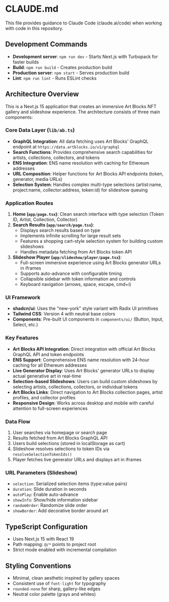 # CLAUDE.md

This file provides guidance to Claude Code (claude.ai/code) when working with code in this repository.

## Development Commands

- **Development server**: `npm run dev` - Starts Next.js with Turbopack for faster builds
- **Build**: `npm run build` - Creates production build
- **Production server**: `npm start` - Serves production build
- **Lint**: `npm run lint` - Runs ESLint checks

## Architecture Overview

This is a Next.js 15 application that creates an immersive Art Blocks NFT gallery and slideshow experience. The architecture consists of three main components:

### Core Data Layer (`lib/ab.ts`)
- **GraphQL Integration**: All data fetching uses Art Blocks' GraphQL endpoint at `https://data.artblocks.io/v1/graphql`
- **Search Functions**: Provides comprehensive search capabilities for artists, collections, collectors, and tokens
- **ENS Integration**: ENS name resolution with caching for Ethereum addresses
- **URL Composition**: Helper functions for Art Blocks API endpoints (token, generator, media URLs)
- **Selection System**: Handles complex multi-type selections (artist:name, project:name, collector:address, token:id) for slideshow queuing

### Application Routes
1. **Home (`app/page.tsx`)**: Clean search interface with type selection (Token ID, Artist, Collection, Collector)
2. **Search Results (`app/search/page.tsx`)**: 
   - Displays search results based on type
   - Implements infinite scrolling for large result sets
   - Features a shopping cart-style selection system for building custom slideshows
   - Handles metadata fetching from Art Blocks token API
3. **Slideshow Player (`app/slideshow/player/page.tsx`)**:
   - Full-screen immersive experience using Art Blocks generator URLs in iframes
   - Supports auto-advance with configurable timing
   - Collapsible sidebar with token information and controls
   - Keyboard navigation (arrows, space, escape, cmd+i)

### UI Framework
- **shadcn/ui**: Uses the "new-york" style variant with Radix UI primitives
- **Tailwind CSS**: Version 4 with neutral base colors
- **Components**: Pre-built UI components in `components/ui/` (Button, Input, Select, etc.)

### Key Features
- **Art Blocks API Integration**: Direct integration with official Art Blocks GraphQL API and token endpoints
- **ENS Support**: Comprehensive ENS name resolution with 24-hour caching for all Ethereum addresses
- **Live Generator Display**: Uses Art Blocks' generator URLs to display actual generative art in real-time
- **Selection-based Slideshows**: Users can build custom slideshows by selecting artists, collections, collectors, or individual tokens
- **Art Blocks Links**: Direct navigation to Art Blocks collection pages, artist profiles, and collector profiles
- **Responsive Design**: Works across desktop and mobile with careful attention to full-screen experiences

### Data Flow
1. User searches via homepage or search page
2. Results fetched from Art Blocks GraphQL API
3. Users build selections (stored in localStorage as cart)
4. Slideshow resolves selections to token IDs via `resolveSelectionTokenIds()`
5. Player fetches live generator URLs and displays art in iframes

### URL Parameters (Slideshow)
- `selection`: Serialized selection items (type:value pairs)
- `duration`: Slide duration in seconds
- `autoPlay`: Enable auto-advance
- `showInfo`: Show/hide information sidebar
- `randomOrder`: Randomize slide order
- `showBorder`: Add decorative border around art

## TypeScript Configuration
- Uses Next.js 15 with React 19
- Path mapping: `@/*` points to project root
- Strict mode enabled with incremental compilation

## Styling Conventions
- Minimal, clean aesthetic inspired by gallery spaces
- Consistent use of `font-light` for typography
- `rounded-none` for sharp, gallery-like edges
- Neutral color palette (grays and whites)